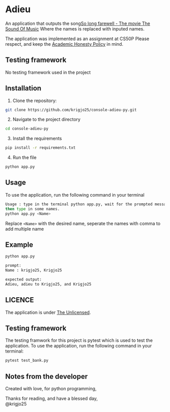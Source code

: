 # Adieu
An application that outputs the song[So long farewell - The movie The Sound Of Music](https://www.youtube.com/watch?v=Qy9_lfjQopU)
Where the names is replaced with inputed names.

The application was implemented as an assignment at CS50P
Please respect, and keep the [Academic Honesty Policy](https://cs50.harvard.edu/x/2023/honesty/) in mind.<br>



##  Testing framework

No testing framework used in the project

## Installation

1. Clone the repository:
```sh
git clone https://github.com/krigjo25/console-adieu-py.git
```

2. Navigate to the project directory
```sh
cd console-adieu-py
```

3. Install the requirements
```sh
pip install -r requirements.txt
```
4. Run the file
```sh
python app.py
```

##  Usage

To use the application, run the following command in your terminal

```sh
Usage : type in the terminal python app.py, wait for the prompted message
then type in some names.
python app.py <Name>
```
Replace `<Name>` with the desired name, seperate the names with comma to add multiple name

## Example

```sh
python app.py

prompt:
Name : krigjo25, Krigjo25

expected output:
Adieu, adieu to Krigjo25, and Krigjo25
```

## LICENCE

The application is under [The Unlicensed](./LICENCE).

##  Testing framework

The testing framwork for this project is pytest
which is used to test the application. 
To use the application, run the following command in your terminal:
```sh
pytest test_bank.py
```

## Notes from the developer

Created with love, for python programming,

Thanks for reading, and have a blessed day,<br>
@krigjo25